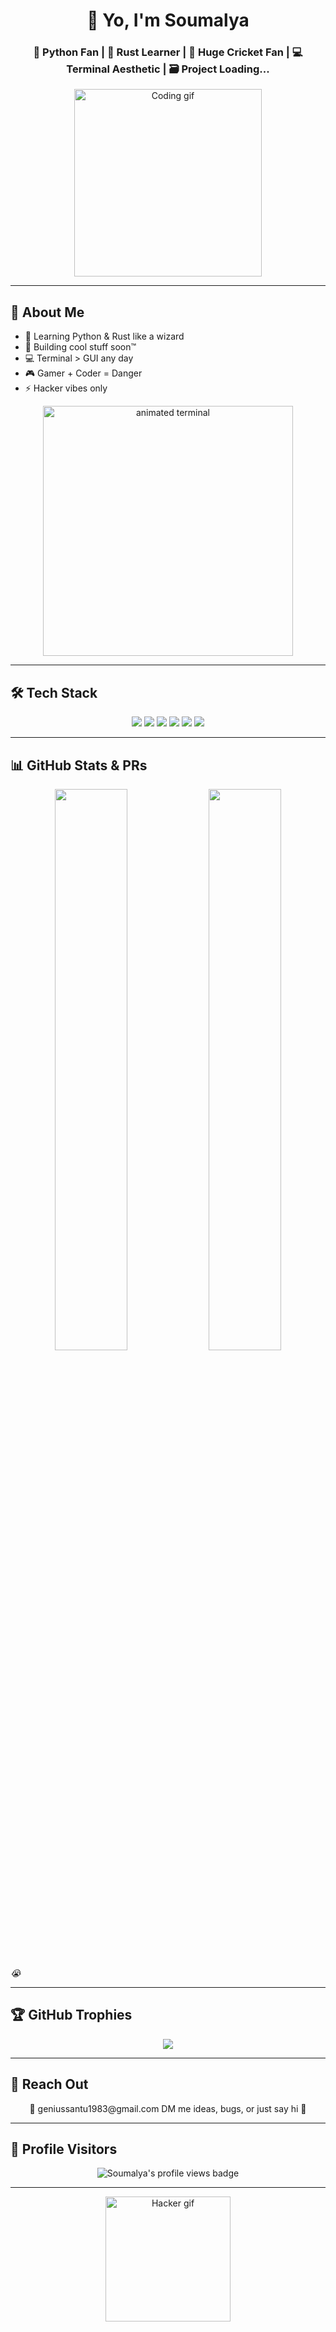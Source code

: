 <h1 align="center">🌌 Yo, I'm Soumalya</h1>
<h3 align="center">🐍 Python Fan | 🦀 Rust Learner | 🏏 Huge Cricket Fan | 💻 Terminal Aesthetic | 🗃️ Project Loading...</h3>

<p align="center">
  <img src="https://media.tenor.com/rzA_NJ6fFkcAAAAC/code-coding.gif" width="300" alt="Coding gif">
</p>

---

## 🚀 About Me

- 🧠 Learning Python & Rust like a wizard  
- 🧩 Building cool stuff soon™  
- 💻 Terminal > GUI any day  
- 🎮 Gamer + Coder = Danger  
- ⚡ Hacker vibes only

<p align="center">
  <img src="https://media2.dev.to/dynamic/image/width=800%2Cheight=%2Cfit=scale-down%2Cgravity=auto%2Cformat=auto/https%3A%2F%2Fdev-to-uploads.s3.amazonaws.com%2Fuploads%2Farticles%2Fvfof63rka91kv0zwmwoo.gif" width="400" alt="animated terminal"/>
</p>

---

## 🛠️ Tech Stack

<p align="center">
  <img src="https://img.shields.io/badge/Python-3776AB?style=for-the-badge&logo=python&logoColor=white&animation=glow" />
  <img src="https://img.shields.io/badge/Rust-000000?style=for-the-badge&logo=rust&logoColor=white&animation=glow" />
  <img src="https://img.shields.io/badge/HTML5-E34F26?style=for-the-badge&logo=html5&logoColor=white&animation=glow" />
  <img src="https://img.shields.io/badge/CSS-%23f43059?style=for-the-badge&logo=css3&logoColor=white&animation=glow" />
  <img src="https://img.shields.io/badge/JavaScript-F7DF1E?style=for-the-badge&logo=javascript&logoColor=black&animation=glow" />
  <img src="https://img.shields.io/badge/Git-F05032?style=for-the-badge&logo=git&logoColor=white&animation=glow" />
</p>

---

## 📊 GitHub Stats & PRs

<p align="center">
  <img src="https://github-readme-stats.vercel.app/api?username=pro-grammer-sd&show_icons=true&theme=radical&count_private=true" width="48%" />
  <img src="https://github-readme-stats.vercel.app/api/top-langs/?username=pro-grammer-sd&layout=compact&theme=radical" width="48%" />
</p>

*😭*

---

## 🏆 GitHub Trophies

<p align="center">
  <img src="https://github-profile-trophy.vercel.app/?username=pro-grammer-sd&theme=gruvbox&margin-w=10&no-frame=true" />
</p>

---

## 💌 Reach Out

<p align="center">
  📧 geniussantu1983@gmail.com  
  DM me ideas, bugs, or just say hi 👋
</p>

---

## 👀 Profile Visitors

<p align="center">
  <img src="https://komarev.com/ghpvc/?username=pro-grammer-sd&label=🚀+Universe+Visits&style=for-the-badge&color=ff69b4" alt="Soumalya's profile views badge"/>
</p>

---

<p align="center">
  <img src="https://media.tenor.com/oR2X1xIjYy4AAAAC/hacking.gif" width="200" alt="Hacker gif">
</p>
